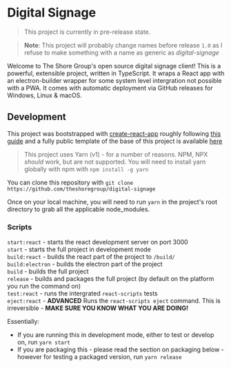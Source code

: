 # Digital Signage
> This project is currently in pre-release state.

> **Note**: This project will probably change names before release `1.0` as I refuse to make something with a name as generic as _digital-signage_

Welcome to The Shore Group's open source digital signage client! This is a powerful, extensible project, written in TypeScript. It wraps a React app with an electron-builder wrapper for some system level intergration not possible with a PWA. It comes with automatic deployment via GitHub releases for Windows, Linux & macOS.

## Development
This project was bootstrapped with [create-react-app](https://github.com/facebook/create-react-app) roughly following [this guide](https://medium.com/@devesu/how-to-build-a-react-based-electron-app-d0f27413f17f) and a fully public template of the base of this project is available [here](https://github.com/theshoregroup/electron-react-tailwind-starter)

> This project uses Yarn (v1) - for a number of reasons. NPM, NPX _should_ work, but are not supported. You will need to install yarn globally with npm with `npm install -g yarn`

You can clone this repository with `git clone https://github.com/theshoregroup/digital-signage`

Once on your local machine, you will need to run `yarn` in the project's root directory to grab all the applicable node_modules.

### Scripts
`start:react` - starts the react development server on port 3000\
`start` - starts the full project in development mode\
`build:react` - builds the react part of the project to `/build/`\
`build:electron` - builds the electron part of the project\
`build` - builds the full project\
`release` - builds and packages the full project (by default on the platform you run the command on)\
`test:react` - runs the intergrated `react-scripts` tests\
`eject:react` - **ADVANCED** Runs the `react-scripts eject` command. This is irreversible - **MAKE SURE YOU KNOW WHAT YOU ARE DOING!**

Essentially:
- If you are running this in development mode, either to test or develop on, run `yarn start`
- If you are packaging this - please read the section on packaging below - however for testing a packaged version, run `yarn release`